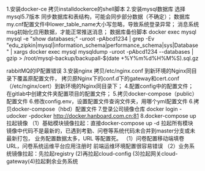 1.安装docker-ce
拷贝installdockerce的shell脚本
2.安装mysql数据库
选择mysql5.7版本
同步数据库和表结构，可能会同步部分数据（不确定）；
数据库my.cnf配置文件中lower_table_name大小写忽略，导致系统登录异常；
消息系统msg初始化应用数据，才能正常推送消息；
数据库备份脚本
docker exec mysql mysql -e "show databases;" -uroot -pAbcd1234 | grep -Ev "edu_zipkin|mysql|information_schema|performance_schema|sys|Database" | xargs docker exec mysql mysqldump -uroot -pAbcd1234 --databases | gzip > /root/mysql-backup/backupall-$(date +%Y%m%d%H%M%S).sql.gz

rabbitMQ的IP配置错误
3.安装nginx
拷贝/etc/nginx.conf 到新环境的Nginx同目录下覆盖原配置文件，
拷贝原Nginx下的conf.d下的gateway和cert.conf（/etc/nginx/cert）到新环境的Nginx同目录下；
4.配置config中的配置文件；
在gitlab中创建文件夹配置项目的配置文件；
5.拷贝docker-compose（public）配置文件
6.修改config.env，设置配置文件查询文件夹，用哪个yml配置文件
6.拷贝docker-compose（hbd）配置文件
7.登录公司镜像仓库
 docker login -udocker -pdocker  http://docker.hanboard.com.cn:81
8.docker-compose up 拉起镜像
（1）基础模块镜像拉起：直接docker-compose up -d 拉起所有模块  镜像中代码不是最新的，已遇到考勤、问卷等系统代码未合并到master分支或未最新打包，
业务配置数据太多，URL 等配置死。
（1）问卷配置移动端填卷URL，问卷系统运维平台应用注册时 前端运维环境配置很容易错误
（2）业务系统镜像拉起：先拉起registry (2)再拉起cloud-config (3)拉起网关cloud-gateway(4)拉起剩余业务系统